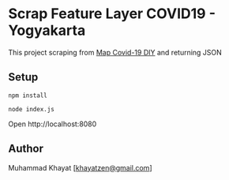 # Scrap Feature Layer COVID19 - Yogyakarta

This project scraping from [Map Covid-19 DIY](https://corona.jogjaprov.go.id/map-covid-19-diy) and returning JSON

## Setup

`npm install`

`node index.js`

Open http://localhost:8080

## Author

Muhammad Khayat [khayatzen@gmail.com]
